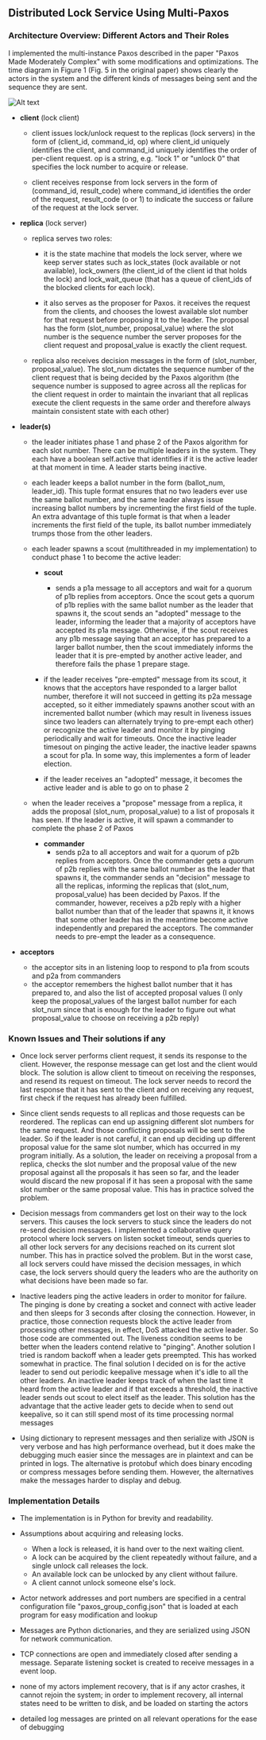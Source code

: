 ## __Distributed Lock Service Using Multi-Paxos__

### __Architecture Overview: Different Actors and Their Roles__

I implemented the multi-instance Paxos described in the paper "Paxos Made Moderately Complex" with some modifications and optimizations. The time diagram in Figure 1 (Fig. 5 in the original paper) shows clearly the actors in the system and the different kinds of messages being sent and the sequence they are sent.

![Alt text](http://homes.cs.washington.edu/~qiao/misc/paxos_time_diagram.png "Figure 1: time diagram ")

* __client__ (lock client)

	- client issues lock/unlock request to the replicas (lock servers) in the form of
	(client_id, command_id, op) where client_id uniquely identifies the client, and
	command_id uniquely identifies the order of per-client request.
	op is a string, e.g. "lock 1" or "unlock 0" that specifies the lock number
	to acquire or release.

	- client receives response from lock servers in the form of (command_id, result_code)
	where command_id identifies the order of the request, result_code (o or 1) to indicate
	the success or failure of the request at the lock server.

* __replica__ (lock server)
	
	- replica serves two roles: 

		- it is the state machine that models the lock server, where
	we keep server states such as lock_states (lock available or not available), lock_owners
	(the client_id of the client id that holds the lock) and lock_wait_queue (that has a queue
	of client_ids of the blocked clients for each lock).

		- it also serves as the proposer for Paxos. it receives the request from the clients, and
	chooses the lowest available slot number for that request before proposing it to the leader.
	The proposal has the form (slot_number, proposal_value) where the slot number is the sequence
	number the server proposes for the client request and proposal_value is exactly the client
	request.

	- replica also receives decision messages in the form of (slot_number, proposal_value). The
	slot_num dictates the sequence number of the client request that is being decided by the Paxos
	algorithm (the sequence number is supposed to agree across all the replicas for the client request
	in order to maintain the invariant that all replicas execute the client requests in the same order
	and therefore always maintain consistent state with each other)
	
* __leader(s)__

	- the leader initiates phase 1 and phase 2 of the Paxos algorithm for each slot number.
	There can be multiple leaders in the system. They each have a boolean self.active that identifies
	if it is the active leader at that moment in time. A leader starts being inactive.

	- each leader keeps a ballot number in the form (ballot_num, leader_id). This tuple format
	ensures that no two leaders ever use the same ballot number, and the same leader always issue
	increasing ballot numbers by incrementing the first field of the tuple. An extra advantage
	of this tuple format is that when a leader increments the first field of the tuple, its ballot
	number immediately trumps those from the other leaders.

	- each leader spawns a scout (multithreaded in my implementation) to conduct phase 1 to become
	the active leader:
		- __scout__
			- sends a p1a message to all acceptors and wait for a quorum of p1b replies from
			acceptors. Once the scout gets a quorum of p1b replies with the same ballot number as the leader
			that spawns it, the scout sends an "adopted" message to the leader, informing the leader that
			a majority of acceptors have accepted its p1a message. Otherwise, if the scout receives any p1b
			message saying that an acceptor has prepared to a larger ballot number, then the scout
			immediately informs the leader that it is pre-empted by another active leader, and therefore
			fails the phase 1 prepare stage.

		- if the leader receives "pre-empted" message from its scout, it knows that the acceptors have responded
		to a larger ballot number, therefore it will not succeed in getting its p2a message accepted, so 
		it either immediately spawns another scout with an incremented ballot number (which may result in liveness issues since two leaders can alternately trying to pre-empt each other) or recognize the active leader and monitor it by pinging periodically and wait for timeouts. Once the inactive leader timesout on pinging the active leader, the inactive leader spawns a scout for p1a. In some way, this implementes a form of leader election.

		- if the leader receives an "adopted" message, it becomes the active leader and is able to go on to phase 2

	- when the leader receives a "propose" message from a replica, it adds the proposal (slot_num, proposal_value) to a list of proposals it has seen. If the leader is active, it will spawn a commander to complete the phase 2 of Paxos
		- __commander__
			- sends p2a to all acceptors and wait for a quorum of p2b replies from
			acceptors. Once the commander gets a quorum of p2b replies with the same ballot number as the leader
			that spawns it, the commander sends an "decision" message to all the replicas, informing the replicas that (slot_num, proposal_value) has been decided by Paxos. If the commander, however, receives a p2b reply with a higher ballot number than that of the leader that spawns it, it knows 
			that some other leader has in the meantime become active independently and prepared the acceptors.
			The commander needs to pre-empt the leader as a consequence.

* __acceptors__
	
	- the acceptor sits in an listening loop to respond to p1a from scouts and p2a from commanders
	- the acceptor remembers the highest ballot number that it has prepared to, and also the list of
	accepted proposal values (I only keep the proposal_values of the largest ballot number for each
	slot_num since that is enough for the leader to figure out what proposal_value to choose on receiving
	a p2b reply)


### __Known Issues and Their solutions if any__

* Once lock server performs client request, it sends its response to the client. However, the
response message can get lost and the client would block. The solution is allow client to
timeout on receiving the responses, and resend its request on timeout. The lock server needs
to record the last response that it has sent to the client and on receiving any request, first
check if the request has already been fulfilled.

* Since client sends requests to all replicas and those requests can be reordered. The replicas
can end up assigning different slot numbers for the same request. And those conflicting proposals
will be sent to the leader. So if the leader is not careful, it can end up deciding up different
proposal value for the same slot number, which has occurred in my program initially. As a solution,
the leader on receiving a proposal from a replica, checks the slot number and the proposal value
of the new proposal against all the proposals it has seen so far, and the leader would discard
the new proposal if it has seen a proposal with the same slot number or the same proposal value.
This has in practice solved the problem.

* Decision messags from commanders get lost on their way to the lock servers. This
causes the lock servers to stuck since the leaders do not re-send decision messages. I implemented
a collaborative query protocol where lock servers on listen socket timeout, sends queries
to all other lock servers for any decisions reached on its current slot number. This has
in practice solved the problem. But in the worst case, all lock servers could have missed
the decision messages, in which case, the lock servers should query the leaders who are the 
authority on what decisions have been made so far.

* Inactive leaders ping the active leaders in order to monitor for failure. The pinging is done
by creating a socket and connect with active leader and then sleeps for 3 seconds after closing
the connection. However, in practice, those connection requests block the active leader from
processing other messages, in effect, DoS attacked the active leader. So those code are commented
out. The liveness condition seems to be better when the leaders contend relative to "pinging".
Another solution I tried is random backoff when a leader gets preempted. This has worked somewhat
in practice. The final solution I decided on is for the active leader to send out periodic 
keepalive message when it's idle to all the other leaders. An inactive leader keeps track of when the 
last time it heard from the active leader and if that exceeds a threshold, the inactive leader
sends out scout to elect itself as the leader. This solution has the advantage that the active leader
gets to decide when to send out keepalive, so it can still spend most of its time processing normal
messages

* Using dictionary to represent messages and then serialize with JSON is very verbose
and has high performance overhead, but it does make the debugging much easier since
the messages are in plaintext and can be printed in logs. The alternative is protobuf
which does binary encoding or compress messages before sending them. However, the alternatives
make the messages harder to display and debug.


### __Implementation Details__

* The implementation is in Python for brevity and readability.

* Assumptions about acquiring and releasing locks.
	- When a lock is released, it is hand over to the next waiting client.
	- A lock can be acquired by the client repeatedly without failure, and a single unlock
call releases the lock. 
	- An available lock can be unlocked by any client without failure.
	- A client cannot unlock someone else's lock.

* Actor network addresses and port numbers are specified in a central configuration file
"paxos_group_config.json" that is loaded at each program for easy modification and lookup

* Messages are Python dictionaries, and they are serialized using JSON
for network communication.

* TCP connections are open and immediately closed after sending a message. 
Separate listening socket is created to receive messages in a event loop.

* none of my actors implement recovery, that is if any actor crashes, it cannot rejoin the
system; in order to implement recovery, all internal states need to be written to disk, and
be loaded on starting the actors

* detailed log messages are printed on all relevant operations for the ease of debugging